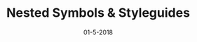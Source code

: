 ---
date: 01-5-2018
title: Nested Symbols & Styleguides
link: http://janlosert.com/store/symbols-styleguides.html
image: ./images/jan-losert.jpg
description: Stop wasting your time by crafting the same design systems and elements from scratch over and over and over again - and let the magic of this template’s nested symbols begin!
tags:
- sketch
type: Sketch File

# ================================
# TOOLS CATEGORIES AVAILABLE
# ================================
# - design
# - development
# - documentation
# - frameworks
# - sketch
#   type: Plugin
#   type: Sketch File
# ================================
---